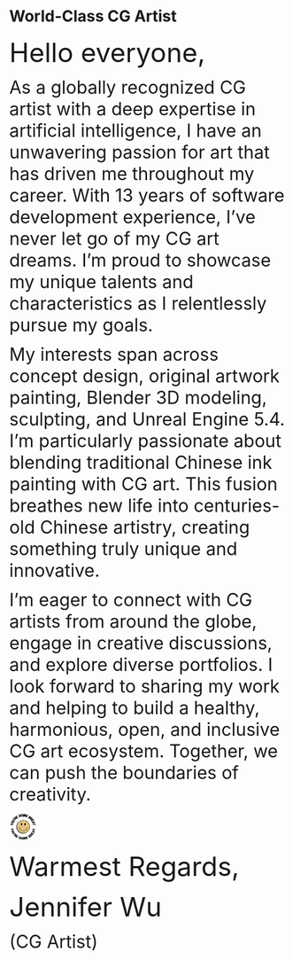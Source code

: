 # World-Class CG Artist

<p> 
    <font size="8"> Hello everyone, </font>
</p>
<p>
    <font size="6"> As a globally recognized CG artist with a deep expertise in artificial intelligence, I have an unwavering passion for art that has driven me throughout my career. With 13 years of software development experience, I’ve never let go of my CG art dreams. I’m proud to showcase my unique talents and characteristics as I relentlessly pursue my goals. </font>       
</p>
<p>
    <font size="6"> My interests span across concept design, original artwork painting, Blender 3D modeling, sculpting, and Unreal Engine 5.4. I’m particularly passionate about blending traditional Chinese ink painting with CG art. This fusion breathes new life into centuries-old Chinese artistry, creating something truly unique and innovative. </font>
</p>
<p>
    <font size="6"> I’m eager to connect with CG artists from around the globe, engage in creative discussions, and explore diverse portfolios. I look forward to sharing my work and helping to build a healthy, harmonious, open, and inclusive CG art ecosystem. Together, we can push the boundaries of creativity. </font>
</p>
<img height="50" width="50" src="images/cute_smiley.png"/>

<p> 
    <font size="8"> Warmest Regards, </font>
</p>
<p> 
    <font size="8"> Jennifer Wu </font>
</p>
<p> 
    <font size="6"> (CG Artist) </font>
</p>
